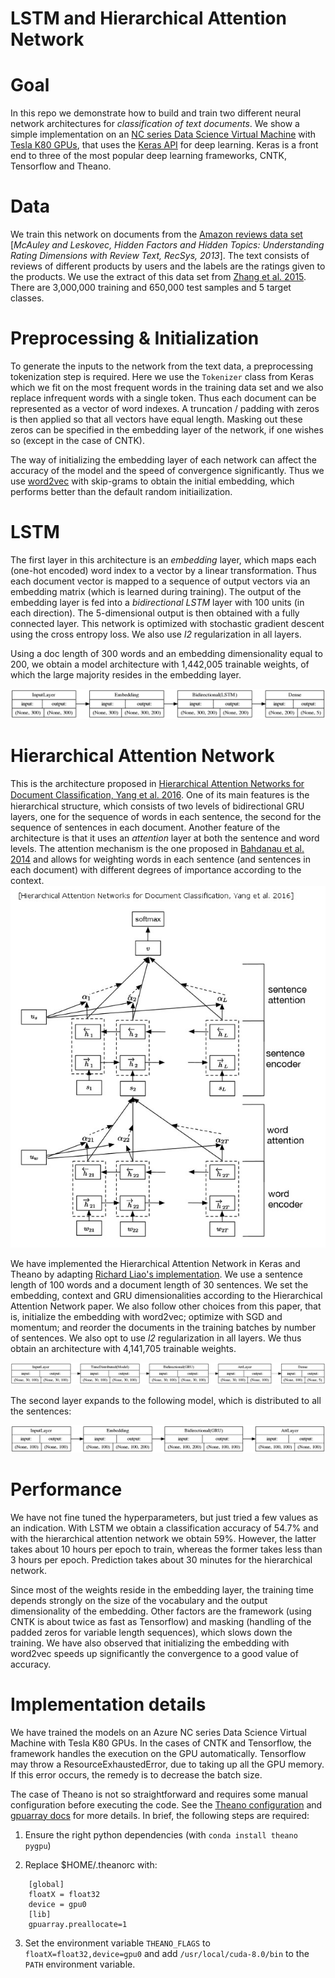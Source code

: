 # LSTM and Hierarchical Attention Network

# Goal

In this repo we demonstrate how to build and train two different neural network architectures for *classification of text documents*. We show a simple implementation on an [NC series Data Science Virtual Machine](https://docs.microsoft.com/en-us/azure/virtual-machines/windows/sizes-gpu) with [Tesla K80 GPUs](http://www.nvidia.com/object/tesla-k80.html), that uses the [Keras API](https://keras.io) for deep learning. Keras is a front end to three of the most popular deep learning frameworks, CNTK, Tensorflow and Theano. 

# Data 

We train this network on documents from the [Amazon reviews data set](https://snap.stanford.edu/data/web-Amazon.html) [*McAuley and Leskovec, Hidden Factors and Hidden Topics: Understanding Rating Dimensions with Review Text, RecSys, 2013*]. The text consists of reviews of different products by users and the labels are the ratings given to the products. We use the extract of this data set from [Zhang et al. 2015](https://papers.nips.cc/paper/5782-character-level-convolutional-networks-for-text-classification.pdf).
There are 3,000,000 training and 650,000 test samples and 5 target classes.

# Preprocessing & Initialization

To generate the inputs to the network from the text data, a preprocessing tokenization step is required. Here we use the `Tokenizer` class from Keras which we fit on the most frequent words in the training data set and we also replace infrequent words with a single token. Thus each document can be represented as a vector of word indexes. A truncation / padding with zeros is then applied so that all vectors have equal length. Masking out these zeros can be specified in the embedding layer of the network, if one wishes so (except in the case of CNTK). 

The way of initializing the embedding layer of each network can affect the accuracy of the model and the speed of convergence significantly. Thus we use [word2vec](https://arxiv.org/pdf/1301.3781.pdf) with skip-grams to obtain the initial embedding, which performs better than the default random initiailization. 


# LSTM 

The first layer in this architecture is an *embedding* layer, which maps each (one-hot encoded) word index to a vector by a linear transformation. Thus each document vector is mapped to a sequence of output vectors via an embedding matrix (which is learned during training). The output of the embedding layer is fed into a *bidirectional LSTM* layer with 100 units (in each direction). The 5-dimensional output is then obtained with a fully connected layer. This network is optimized with stochastic gradient descent using the cross entropy loss. We also use *l2* regularization in all layers.

Using a doc length of 300 words and an embedding dimensionality equal to 200, we obtain a model architecture with 1,442,005 trainable weights, of which the large majority resides in the embedding layer.

![model](/images/lstm_model.png)


# Hierarchical Attention Network

This is the architecture proposed in 
[Hierarchical Attention Networks for Document Classiﬁcation, Yang et al. 2016](https://www.cs.cmu.edu/~diyiy/docs/naacl16.pdf). One of its main features is the hierarchical structure, which consists of two levels of bidirectional GRU layers, one for the sequence of words in each sentence, the second for the sequence of sentences in each document. Another feature of the architecture is that it uses an *attention* layer at both the sentence and word levels. The attention mechanism is the one proposed in [Bahdanau et al. 2014](https://arxiv.org/pdf/1409.0473.pdf) and allows for weighting words in each sentence (and sentences in each document) with different degrees of importance according to the context. 
![han](/images/hatt.jpg)

We have implemented the Hierarchical Attention Network in Keras and Theano by adapting 
[Richard Liao's implementation](https://github.com/richliao/textClassifier/blob/master/textClassifierHATT.py).
We use a sentence length of 100 words and a document length of 30 sentences. We set the embedding, context and GRU dimensionalities according to the Hierarchical Attention Network paper. We also follow other choices from this paper, that is, initialize the embedding with word2vec; optimize with SGD and momentum; and reorder the documents in the training batches by number of sentences. We also opt to use *l2* regularization in all layers. We thus obtain an architecture with 4,141,705 trainable weights.

![model](/images/hatt_model.png)

The second layer expands to the following model, which is distributed to all the sentences:

![sent_model](/images/hatt_model_sent.png)


# Performance

We have not fine tuned the hyperparameters, but just tried a few values as an indication. With LSTM we obtain a classification accuracy of 54.7% and with the hierarchical attention network we obtain 59%. However, the latter takes about 10 hours per epoch to train, whereas the former takes less than 3 hours per epoch. Prediction takes about 30 minutes for the hierarchical network.  

Since most of the weights reside in the embedding layer, the training time depends strongly on the size of the vocabulary and the output dimensionality of the embedding. Other factors are the framework (using CNTK is about twice as fast as Tensorflow) and masking (handling of the padded zeros for variable length sequences), which slows down the training. We have also observed that initializing the embedding with word2vec speeds up significantly the convergence to a good value of accuracy.   


# Implementation details

We have trained the models on an Azure NC series Data Science Virtual Machine with Tesla K80 GPUs. In the cases of CNTK and Tensorflow, the framework handles the execution on the GPU automatically. Tensorflow may throw a ResourceExhaustedError, due to taking up all the GPU memory. If this error occurs, the remedy is to decrease the batch size.

The case of Theano is not so straightforward and requires some manual configuration before executing the code. See the [Theano configuration](http://deeplearning.net/software/theano_versions/0.9.X/library/config.html) and [gpuarray docs](https://github.com/Theano/Theano/wiki/Converting-to-the-new-gpu-back-end%28gpuarray%29) for more details. In brief, the following steps are required:
1. Ensure the right python dependencies (with `conda install theano pygpu`)

2. Replace $HOME/.theanorc with:
```
    [global]
    floatX = float32
    device = gpu0
    [lib]
    gpuarray.preallocate=1
```

3. Set the environment variable `THEANO_FLAGS` to `floatX=float32,device=gpu0` and add `/usr/local/cuda-8.0/bin` to the `PATH` environment variable.


